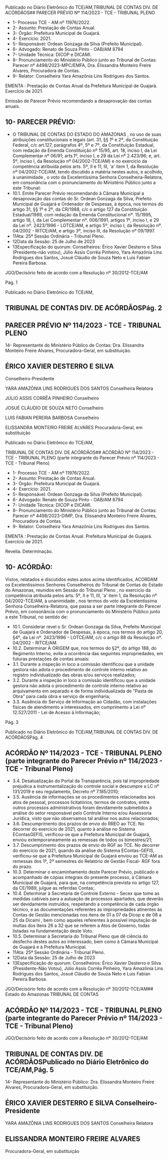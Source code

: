 Publicado  no  Diário  Eletrônico do TCE/AM,TRIBUNAL DE CONTAS DIV. DE ACÓRDÃOS## PARECER PRÉVIO Nº 114/2023 - TCE - TRIBUNAL PLENO

- 1- Processo TCE - AM nº 11976/2022.
- 2- Assunto: Prestação de Contas Anual.
- 3- Órgão: Prefeitura Municipal de Guajará.
- 4- Exercício: 2021.
- 5- Responsável: Ordean Gonzaga da Silva (Prefeito Municipal).
- 6- Advogado: Renato de Souza Pinto - OAB/AM 8794
- 7- Unidade Técnica: DICOP e DICAMI.
- 8- Pronunciamento  do  Ministério  Público  junto  ao  Tribunal  de  Contas: Parecer  nº 4498/2023-MPC/EMFA,  Dra.  Elissandra  Monteiro  Freire  Alvares,  Procuradora  de Contas.
- 9- Relator: Conselheira Yara Amazônia Lins Rodrigues dos Santos.

EMENTA : Prestação de Contas Anual da Prefeitura Municipal de Guajará.  Exercício de 2021.

Emissão de Parecer Prévio recomendando a desaprovação das contas anuais.

## 10-  PARECER PRÉVIO:

- O  TRIBUNAL  DE  CONTAS  DO  ESTADO  DO  AMAZONAS ,  no  uso  de  suas atribuições  constitucionais  e  legais  (art.  31,  §§  1º  e  2º,  da  Constituição  Federal,  c/c art.127,  parágrafos  4º,  5º  e  7º,  da  Constituição  Estadual,  com  redação  da  Emenda Constituição nº 15/95, art. 18, inciso I, da Lei Complementar nº 06/91; arts.1º, inciso I, e 29  da  Lei  nº  2.423/96;  e,  art.  5º,  inciso  I,  da  Resolução  nº  04/2002-TCE/AM)  e  no exercício da competência atribuída pelos arts. 5º, II e 11, III, 'a' item 1, da Resolução nº 04/2002-TCE/AM, tendo discutido a matéria nestes autos, e acolhido, à unanimidade , o voto da Excelentíssima Senhora Conselheira-Relatora, em consonância com o pronunciamento do Ministério Público junto a este Tribunal:
- 10.1. Emite  Parecer  Prévio  recomendando  à  Câmara  Municipal  a desaprovação das contas do Sr. Ordean Gonzaga da Silva, Prefeito Municipal de Guajará e Ordenador de Despesas, à época, nos termos do artigo 31, §§ 1º e 2º, da CR/1988, c/c o artigo 127 da Constituição Estadual/1989, com redação da Emenda Constitucional nº. 15/1995, artigo 18, I, da Lei Complementar nº. 006/1991, artigos 1º, inciso I, e 29  da  Lei  nº.  2423/1996  -  LOTCE/AM,  e  artigo  5º,  inciso  I,  da Resolução  nº.  04/2002  -  RITCE/AM,  e  artigo  3º,  inciso  III,  da Resolução nº 09/1997.
- 11Ata: 25ª Sessão Ordinária - Tribunal Pleno.
- 12Data da Sessão: 25 de Julho de 2023
- 13Especificação do quorum: Conselheiros: Érico Xavier Desterro e Silva (Presidente-não  votou),  Júlio  Assis  Corrêa  Pinheiro,  Yara  Amazônia  Lins  Rodrigues dos Santos, Josué Cláudio de Souza Neto e Luis Fabian Pereira Barbosa.

JGO/Decisório feito de acordo com a Resolução nº 30/2012-TCE/AM

Pág. 1

Publicado  no  Diário  Eletrônico do TCE/AM,

## TRIBUNAL DE CONTAS DIV. DE ACÓRDÃOSPág. 2

## PARECER PRÉVIO Nº 114/2023 - TCE - TRIBUNAL PLENO

14-  Representante do Ministério Público de Contas: Dra. Elissandra Monteiro Freire Alvares, Procuradora-Geral, em substituição.

## ÉRICO XAVIER DESTERRO E SILVA

Conselheiro-Presidente

YARA AMAZÔNIA LINS RODRIGUES DOS SANTOS Conselheira Relatora

JÚLIO ASSIS CORRÊA PINHEIRO Conselheiro

JOSUÉ CLÁUDIO DE SOUZA NETO Conselheiro

LUIS FABIAN PEREIRA BARBOSA Conselheiro

ELISSANDRA MONTEIRO FREIRE ALVARES Procuradora-Geral, em substituição

Publicado  no  Diário  Eletrônico do TCE/AM,

TRIBUNAL DE CONTAS DIV. DE ACÓRDÃOS## ACÓRDÃO Nº 114/2023 - TCE - TRIBUNAL PLENO (parte integrante do Parecer Prévio nº 114/2023 - TCE - Tribunal Pleno)

- 1- Processo TCE - AM nº 11976/2022.
- 2- Assunto: Prestação de Contas Anual.
- 3- Órgão: Prefeitura Municipal de Guajará.
- 4- Exercício: 2021.
- 5- Responsável: Ordean Gonzaga da Silva (Prefeito Municipal).
- 6- Advogado: Renato de Souza Pinto - OAB/AM 8794
- 7- Unidade Técnica: DICOP e DICAMI.
- 8- Pronunciamento  do  Ministério  Público  junto  ao  Tribunal  de  Contas: Parecer  nº 4498/2023-DIMP, Dra. Elissandra Monteiro Freire Alvares, Procuradora de Contas.
- 9- Relator: Conselheira Yara Amazônia Lins Rodrigues dos Santos.

EMENTA :  Prestação  de  Contas  Anual.    Prefeitura Municipal de Guajará. Exercício de 2021.

Revelia. Determinação.

## 10-  ACÓRDÃO:

Vistos, relatados e discutidos estes autos acima identificados, ACORDAM os Excelentíssimos Senhores Conselheiros do Tribunal de Contas do Estado do Amazonas, reunidos em Sessão do Tribunal Pleno , no exercício da competência atribuída pelos arts. 5º, II e 11, III, 'a' item 1, da Resolução nº 04/2002-TCE/AM, à unanimidade , nos termos do  voto da  Excelentíssima  Senhora  Conselheira-Relatora,  que  passa  a  ser  parte integrante  do  Parecer  Prévio, em  consonância com  o  pronunciamento  do  Ministério Público junto a este Tribunal, no sentido de:

- 10.1. Considerar revel o Sr. Ordean Gonzaga da Silva, Prefeito Municipal de Guajará e Ordenador de Despesas, à época, nos termos do artigo 20,  §4º,  da  Lei  nº.  2423/1996  -  LOTCE/AM,  c/c  o  artigo  88  da Resolução nº. 04/2002 - RITCE/AM.
- 10.2. Determinar À  ORIGEM que,  nos  termos  do  §2º,  do  artigo  188,  do Regimento Interno, evite a ocorrência das seguintes impropriedades, em futuras prestações de contas anuais:
- 3.1.  Durante  a  inspeção  in  loco  a  comissão  identificou  que  a  unidade gestora não adota o procedimento de controle interno relativo ao registro individualizado das obras e/ou serviços realizados;
- 3.2.  Durante  a  inspeção  in  loco  a  comissão  identificou  que  a  unidade gestora  não  adota  o  procedimento  de  controle  interno  relativo  ao arquivamento  em  separado  e  de  forma  individualizada  de  "Pasta  de Obra" para cada obra e serviço de engenharia;
- 3.3.  Ausência  do  Serviço  de  Informação  ao  Cidadão,  com  instalações físicas de  atendimento  a  interessados, em  cumprimento  a  Lei  nº 12.527/2011 - Lei de Acesso à Informação;

Pág. 3

Publicado  no  Diário  Eletrônico do TCE/AM,TRIBUNAL DE CONTAS DIV. DE ACÓRDÃOSPág. 4

## ACÓRDÃO Nº 114/2023 - TCE - TRIBUNAL PLENO (parte integrante do Parecer Prévio nº 114/2023 - TCE - Tribunal Pleno)

- 3.4.  Desatualização do Portal da Transparência, pois tal impropriedade prejudica a instrumentalização do controle social e descumpre a LC nº 131/2019 e seu regulamento, Decreto nº 7.185/2010;
- 3.5.  Ausência  de  informações  se  os  procedimentos  relacionados  aos atos de pessoal, processos licitatórios, termos de contratos, entre outros processos  administrativos  foram  devidamente  submetidos  à  análise  do setor  responsável  pelo  Controle  Interno  e/ou  Assessoria  Jurídica,  visto que não observamos tal análise nos autos relacionados;
- 3.6.  Descumprimento  dos  prazos  de  envio  do  RREO  ao  TCE.  No decorrer  do  exercício  de  2021,  quanto  à  análise  no  Sistema  EContasGEFIS,  verificou-se  que  a  Prefeitura  Municipal  de  Guajará,  enviou extemporaneamente as remessas de todos os bimestres/21;
- 3.7. Descumprimento dos prazos de envio do RGF ao TCE. No decorrer do  exercício  de  2021,  quando  da  análise  do  Sistema  EContas-GEFIS, verificou-se que a Prefeitura Municipal de Guajará enviou ao TCE-AM as remessas dos 1º, 2º semestres do Relatório de Gestão Fiscal- RGF fora do prazo.
- 10.3. Determinar o  encaminhamento  deste  Parecer  Prévio,  publicado  e acompanhado  de  cópias  integrais  do  presente  processo,  à  Câmara Municipal de Guajará, para que, na competência prevista no artigo 127, da CE/1989, julgue as referidas Contas;.
- 10.4. Determinar à  Secretaria  de  Controle  Externo  -  Secex que  tome  as medidas  cabíveis  para  a  autuação  de  processos  apartados,  que deverão  ser  devidamente  instruídos,  respeitando  a  competência  de cada órgão técnico, e as documentações referentes às impropriedades atinentes às Contas de Gestão mencionadas nos itens de 01 a 07 da Dicop e  de  08  a  25  da  Dicami , bem  como  aqueles  referentes  à possível imputação de multas dos itens 26 a 32 que se referem a Atos de Governo, todas listadas na fundamentação deste Voto.
- 10.5. Determinar à Secretaria do Tribunal Pleno que dê ciência do desfecho destes  autos  ao  interessado,  bem  como  à  Câmara  Municipal  de Guajará e à Prefeitura Municipal.
- 11Ata: 25ª Sessão Ordinária - Tribunal Pleno.
- 12Data da Sessão: 25 de Julho de 2023
- 13Especificação do quorum: Conselheiros: Érico Xavier Desterro e Silva (Presidente-Não  Votou),  Júlio  Assis  Corrêa  Pinheiro,  Yara  Amazônia  Lins  Rodrigues dos Santos, Josué Cláudio de Souza Neto e Luis Fabian Pereira Barbosa.

JGO/Decisório feito de acordo com a Resolução nº 30/2012-TCE/AM## Estado do Amazonas TRIBUNAL DE CONTAS

## ACÓRDÃO Nº 114/2023 - TCE - TRIBUNAL PLENO (parte integrante do Parecer Prévio nº 114/2023 - TCE - Tribunal Pleno)

JGO/Decisório feito de acordo com a Resolução nº 30/2012-TCE/AM

## TRIBUNAL DE CONTAS DIV. DE ACÓRDÃOSPublicado  no  Diário  Eletrônico do TCE/AM,Pág. 5

14-  Representante do Ministério Público: Dra. Elissandra Monteiro Freire Alvares, Procuradora-Geral, em substituição.

## ÉRICO XAVIER DESTERRO E SILVA Conselheiro-Presidente

YARA AMAZÔNIA LINS RODRIGUES DOS SANTOS Conselheira Relatora

## ELISSANDRA MONTEIRO FREIRE ALVARES

Procuradora-Geral, em substituição